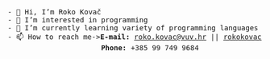 <pre>
- 👋 Hi, I’m Roko Kovač
- 👀 I’m interested in programming
- 🌱 I’m currently learning variety of programming languages
- 📫 How to reach me-><b>E-mail:</b> <a href="roko.kovac@vuv.hr">roko.kovac@vuv.hr<a/> || <a href="rokokovac20@gmail.com">rokokovac20@gmail.com</a>
                      <b>Phone:</b> +385 99 749 9684</pre>
<!---
Roko2/Roko2 is a ✨ special ✨ repository because its `README.md` (this file) appears on your GitHub profile.
You can click the Preview link to take a look at your changes.
--->
